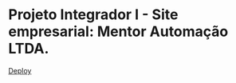 # Projeto Integrador I - Site empresarial: Mentor Automação LTDA.
<a href="https://padiilha.github.io/site-empresarial-mentor/">Deploy</a> 

